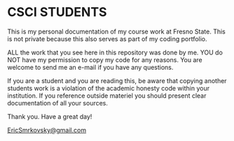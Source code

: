 # CSCI STUDENTS

This is my personal documentation of my course work at Fresno State.
This is not private because this also serves as part of my coding portfolio.

ALL the work that you see here in this repository was done by me.
YOU do NOT have my permission to copy my code for any reasons.
You are welcome to send me an e-mail if you have any questions.

If you are a student and you are reading this, be aware that copying another
students work is a violation of the academic honesty code within your
institution. If you reference outside materiel you should present clear
documentation of all your sources.

Thank you.
Have a great day!

EricSmrkovsky@gmail.com 
